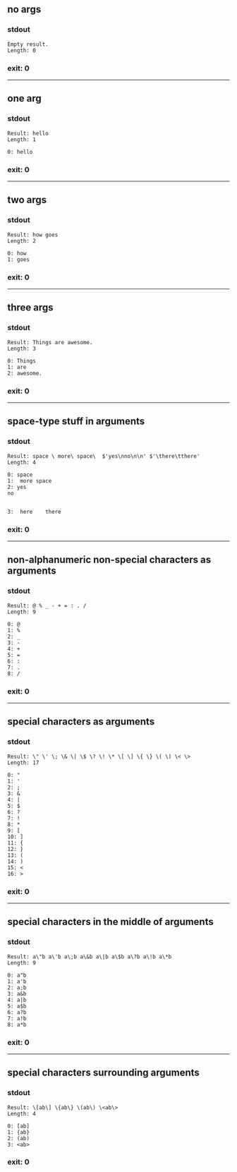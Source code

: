 ## no args

### stdout
```
Empty result.
Length: 0
```

### exit: 0

- - - - - - - - - -

## one arg

### stdout
```
Result: hello
Length: 1

0: hello
```

### exit: 0

- - - - - - - - - -

## two args

### stdout
```
Result: how goes
Length: 2

0: how
1: goes
```

### exit: 0

- - - - - - - - - -

## three args

### stdout
```
Result: Things are awesome.
Length: 3

0: Things
1: are
2: awesome.
```

### exit: 0

- - - - - - - - - -

## space-type stuff in arguments

### stdout
```
Result: space \ more\ space\  $'yes\nno\n\n' $'\there\tthere'
Length: 4

0: space
1:  more space 
2: yes
no


3: 	here	there
```

### exit: 0

- - - - - - - - - -

## non-alphanumeric non-special characters as arguments

### stdout
```
Result: @ % _ - + = : . /
Length: 9

0: @
1: %
2: _
3: -
4: +
5: =
6: :
7: .
8: /
```

### exit: 0

- - - - - - - - - -

## special characters as arguments

### stdout
```
Result: \" \' \; \& \| \$ \? \! \* \[ \] \{ \} \( \) \< \>
Length: 17

0: "
1: '
2: ;
3: &
4: |
5: $
6: ?
7: !
8: *
9: [
10: ]
11: {
12: }
13: (
14: )
15: <
16: >
```

### exit: 0

- - - - - - - - - -

## special characters in the middle of arguments

### stdout
```
Result: a\"b a\'b a\;b a\&b a\|b a\$b a\?b a\!b a\*b
Length: 9

0: a"b
1: a'b
2: a;b
3: a&b
4: a|b
5: a$b
6: a?b
7: a!b
8: a*b
```

### exit: 0

- - - - - - - - - -

## special characters surrounding arguments

### stdout
```
Result: \[ab\] \{ab\} \(ab\) \<ab\>
Length: 4

0: [ab]
1: {ab}
2: (ab)
3: <ab>
```

### exit: 0
